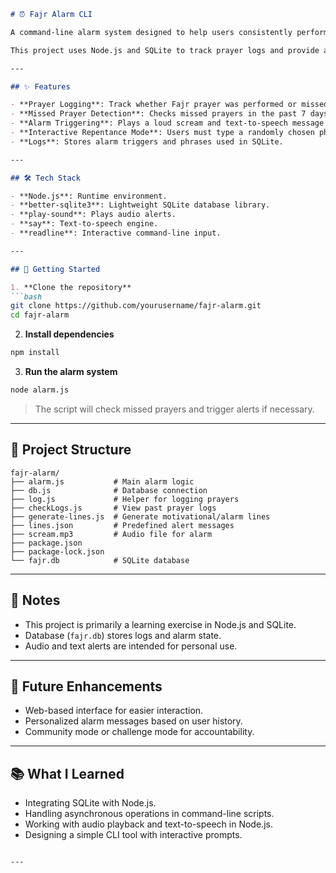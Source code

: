 ````markdown
# ⏰ Fajr Alarm CLI

A command-line alarm system designed to help users consistently perform Fajr prayer by tracking missed prayers and triggering alerts.  

This project uses Node.js and SQLite to track prayer logs and provide audio prompts and motivational (or stern) reminders.

---

## ✨ Features

- **Prayer Logging**: Track whether Fajr prayer was performed or missed.  
- **Missed Prayer Detection**: Checks missed prayers in the past 7 days.  
- **Alarm Triggering**: Plays a loud scream and text-to-speech message if conditions are met.  
- **Interactive Repentance Mode**: Users must type a randomly chosen phrase to acknowledge the alert.  
- **Logs**: Stores alarm triggers and phrases used in SQLite.  

---

## 🛠️ Tech Stack

- **Node.js**: Runtime environment.  
- **better-sqlite3**: Lightweight SQLite database library.  
- **play-sound**: Plays audio alerts.  
- **say**: Text-to-speech engine.  
- **readline**: Interactive command-line input.  

---

## 🚀 Getting Started

1. **Clone the repository**
```bash
git clone https://github.com/yourusername/fajr-alarm.git
cd fajr-alarm
````

2. **Install dependencies**

```bash
npm install
```

3. **Run the alarm system**

```bash
node alarm.js
```

> The script will check missed prayers and trigger alerts if necessary.

---

## 📂 Project Structure

```
fajr-alarm/
├── alarm.js           # Main alarm logic
├── db.js              # Database connection
├── log.js             # Helper for logging prayers
├── checkLogs.js       # View past prayer logs
├── generate-lines.js  # Generate motivational/alarm lines
├── lines.json         # Predefined alert messages
├── scream.mp3         # Audio file for alarm
├── package.json
├── package-lock.json
└── fajr.db            # SQLite database
```

---

## 📌 Notes

* This project is primarily a learning exercise in Node.js and SQLite.
* Database (`fajr.db`) stores logs and alarm state.
* Audio and text alerts are intended for personal use.

---

## 🔮 Future Enhancements

* Web-based interface for easier interaction.
* Personalized alarm messages based on user history.
* Community mode or challenge mode for accountability.

---

## 📚 What I Learned

* Integrating SQLite with Node.js.
* Handling asynchronous operations in command-line scripts.
* Working with audio playback and text-to-speech in Node.js.
* Designing a simple CLI tool with interactive prompts.

```

---
